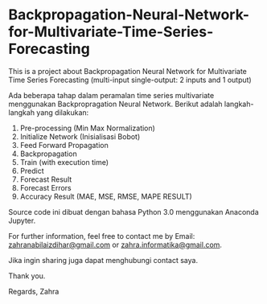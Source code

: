 # Backpropagation-Neural-Network-for-Multivariate-Time-Series-Forecasting
This is a project about Backpropagation Neural Network for Multivariate Time Series Forecasting (multi-input single-output: 2 inputs and 1 output)

Ada beberapa tahap dalam peramalan time series multivariate menggunakan Backpropragation Neural Network. Berikut adalah langkah-langkah yang dilakukan:
1. Pre-processing (Min Max Normalization)
2. Initialize Network (Inisialisasi Bobot)
3. Feed Forward Propagation
4. Backpropagation
5. Train (with execution time)
6. Predict
7. Forecast Result
8. Forecast Errors
9. Accuracy Result (MAE, MSE, RMSE, MAPE RESULT)

Source code ini dibuat dengan bahasa Python 3.0 menggunakan Anaconda Jupyter.

For further information, feel free to contact me by Email: zahranabilaizdihar@gmail.com or zahra.informatika@gmail.com.

Jika ingin sharing juga dapat menghubungi contact saya.

Thank you.

Regards,
Zahra
